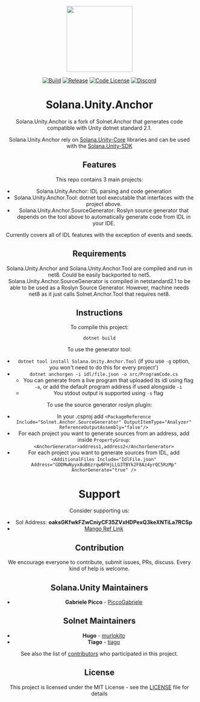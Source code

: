 <p align="center">
    <img src="https://raw.githubusercontent.com/magicblock-labs/Solana.Unity.Anchor/master/assets/icon.png" margin="auto" height="175"/>
</p>

<p align="center">
    <a href="https://github.com/magicblock-labs/Solana.Unity.Anchor/actions/workflows/dotnet.yml">
        <img src="https://github.com/magicblock-labs/Solana.Unity.Anchor/actions/workflows/dotnet.yml/badge.svg"
            alt="Build" ></a>
    <a href="https://github.com/magicblock-labs/Solana.Unity.Anchor/actions/workflows/publish.yml">
       <img src="https://github.com/magicblock-labs/Solana.Unity.Anchor/actions/workflows/publish.yml/badge.svg" 
            alt="Release"></a>
    <a href="">
        <img src="https://img.shields.io/github/license/magicblock-labs/Solana.Unity-Core?style=flat-square"
            alt="Code License"></a>
    <a href="https://discord.com/invite/MBkdC3gxcv">
       <img alt="Discord" src="https://img.shields.io/discord/849407317761064961?style=flat-square"
            alt="Join the discussion!"></a>
</p>

<div style="text-align:center">

<p>

# Solana.Unity.Anchor

Solana.Unity.Anchor is a fork of Solnet.Anchor that generates code compatible with Unity dotnet standard 2.1.

Solana.Unity.Anchor rely on [Solana.Unity-Core](https://github.com/garbles-labs/Solana.Unity-Core) libraries and can be used with the [Solana.Unity-SDK](https://github.com/garbles-labs/Solana.Unity-SDK)

## Features

This repo contains 3 main projects:
- Solana.Unity.Anchor: IDL parsing and code generation
- Solana.Unity.Anchor.Tool: dotnet tool executable that interfaces with the project above.
- Solana.Unity.Anchor.SourceGenerator: Roslyn source generator that depends on the tool above to automatically generate code from IDL in your IDE.

Currently covers all of IDL features with the exception of events and seeds.

## Requirements

Solana.Unity.Anchor and Solana.Unity.Anchor.Tool are compiled and run in net8. Could be easily backported to net5.
Solana.Unity.Anchor.SourceGenerator is compiled in netstandard2.1 to be able to be used as a Roslyn Source Generator. However, machine needs net8 as it just calls Solnet.Anchor.Tool that requires net8.

## Instructions

To compile this project:

`dotnet build`

To use the generator tool:

- `dotnet tool install Solana.Unity.Anchor.Tool` (if you use `-g` option, you won't need to do this for every project')
- `dotnet anchorgen -i idl/file.json -o src/ProgramCode.cs`  
   - You can generate from a live program that uploaded its idl using flag `-a`, or add the default program address if used alongside `-i`
   - You stdout output is supported using `-s` flag

To use the source generator roslyn plugin:

- In your .csproj add `<PackageReference Include="Solnet.Anchor.SourceGenerator" OutputItemType="Analyzer" ReferenceOutputAssembly="false"/>`
- For each project you want to generate sources from an address, add inside `PropertyGroup`: `<AnchorGenerator>address1,address2</AnchorGenerator>`
- For each project you want to generate sources from IDL, add `<AdditionalFiles Include="IdlFile.json" Address="GDDMwNyyx8uB6zrqwBFHjLLG3TBYk2F8Az4yrQC5RzMp" AnchorGenerate="true" />`


# Support

Consider supporting us:

* Sol Address: **oaksGKfwkFZwCniyCF35ZVxHDPexQ3keXNTiLa7RCSp**
* [Mango Ref Link](https://trade.mango.markets/?ref=MangoSharp)

## Contribution

We encourage everyone to contribute, submit issues, PRs, discuss. Every kind of help is welcome.

## Solana.Unity Maintainers

* **Gabriele Picco** - [PiccoGabriele](https://github.com/PiccoGabriele)

## Solnet Maintainers

* **Hugo** - [murlokito](https://github.com/murlokito)
* **Tiago** - [tiago](https://github.com/tiago18c)

See also the list of [contributors](https://github.com/bmresearch/Solnet.Anchor/contributors) who participated in this project.

## License

This project is licensed under the MIT License - see the [LICENSE](https://github.com/bmresearch/Solnet.Anchor/blob/master/LICENSE) file for details

